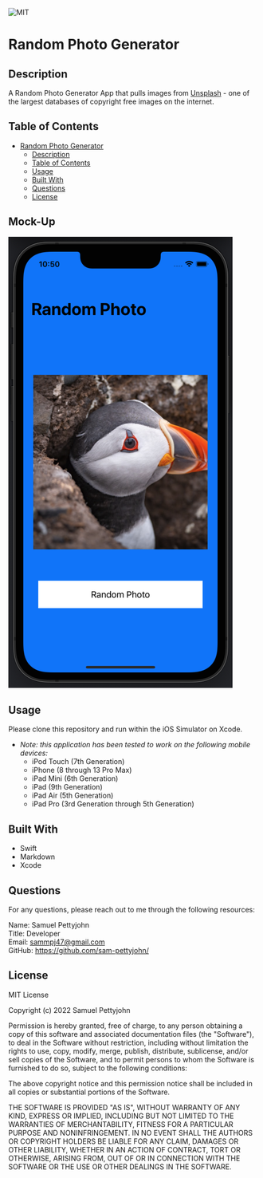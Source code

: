  ![MIT](https://img.shields.io/badge/License-MIT-blue)
# Random Photo Generator

## Description

A Random Photo Generator App that pulls images from [Unsplash](https://unsplash.com/) - one of the largest databases of copyright free images on the internet.

## Table of Contents

- [Random Photo Generator](#random-photo-generator)
  - [Description](#description)
  - [Table of Contents](#table-of-contents)
  - [Usage](#usage)
  - [Built With](#built-with)
  - [Questions](#questions)
  - [License](#license)
  
## Mock-Up

![mockup](mock-up.png)
  
## Usage

Please clone this repository and run within the iOS Simulator on Xcode. 

- *Note: this application has been tested to work on the following mobile devices:*
    - iPod Touch (7th Generation)
    - iPhone (8 through 13 Pro Max)
    - iPad Mini (6th Generation)
    - iPad (9th Generation)
    - iPad Air (5th Generation)
    - iPad Pro (3rd Generation through 5th Generation)

## Built With

- Swift
- Markdown
- Xcode

## Questions

For any questions, please reach out to me through the following resources:

Name: Samuel Pettyjohn <br>
Title: Developer <br>
Email: <sammpj47@gmail.com> <br>
GitHub: <https://github.com/sam-pettyjohn/> <br>

## License

MIT License

Copyright (c) 2022 Samuel Pettyjohn
            
Permission is hereby granted, free of charge, to any person obtaining a copy
of this software and associated documentation files (the "Software"), to deal
in the Software without restriction, including without limitation the rights
to use, copy, modify, merge, publish, distribute, sublicense, and/or sell
copies of the Software, and to permit persons to whom the Software is
furnished to do so, subject to the following conditions:
            
The above copyright notice and this permission notice shall be included in all
copies or substantial portions of the Software.
            
THE SOFTWARE IS PROVIDED "AS IS", WITHOUT WARRANTY OF ANY KIND, EXPRESS OR
IMPLIED, INCLUDING BUT NOT LIMITED TO THE WARRANTIES OF MERCHANTABILITY,
FITNESS FOR A PARTICULAR PURPOSE AND NONINFRINGEMENT. IN NO EVENT SHALL THE
AUTHORS OR COPYRIGHT HOLDERS BE LIABLE FOR ANY CLAIM, DAMAGES OR OTHER
LIABILITY, WHETHER IN AN ACTION OF CONTRACT, TORT OR OTHERWISE, ARISING FROM,
OUT OF OR IN CONNECTION WITH THE SOFTWARE OR THE USE OR OTHER DEALINGS IN THE
SOFTWARE. 
